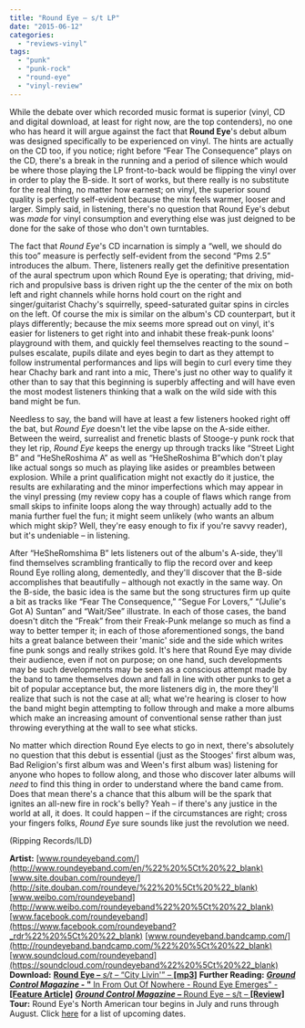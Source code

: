 ```yaml
---
title: "Round Eye – s/t LP"
date: "2015-06-12"
categories: 
  - "reviews-vinyl"
tags: 
  - "punk"
  - "punk-rock"
  - "round-eye"
  - "vinyl-review"
---
```


While the debate over which recorded music format is superior (vinyl, CD and digital download, at least for right now, are the top contenders), no one who has heard it will argue against the fact that **Round Eye**'s debut album was designed specifically to be experienced on vinyl. The hints are actually on the CD too, if you notice; right before “Fear The Consequence” plays on the CD, there's a break in the running and a period of silence which would be where those playing the LP front-to-back would be flipping the vinyl over in order to play the B-side. It sort of works, but there really is no substitute for the real thing, no matter how earnest; on vinyl, the superior sound quality is perfectly self-evident because the mix feels warmer, looser and larger. Simply said, in listening, there's no question that Round Eye's debut was _made_ for vinyl consumption and everything else was just deigned to be done for the sake of those who don't own turntables.

The fact that _Round Eye_'s CD incarnation is simply a “well, we should do this too” measure is perfectly self-evident from the second “Pms 2.5” introduces the album. There, listeners really get the definitive presentation of the aural spectrum upon which Round Eye is operating; that driving, mid-rich and propulsive bass is driven right up the the center of the mix on both left and right channels while horns hold court on the right and singer/guitarist Chachy's squirrelly, speed-saturated guitar spins in circles on the left. Of course the mix is similar on the album's CD counterpart, but it plays differently; because the mix seems more spread out on vinyl, it's easier for listeners to get right into and inhabit these freak-punk loons' playground with them, and quickly feel themselves reacting to the sound – pulses escalate, pupils dilate and eyes begin to dart as they attempt to follow instrumental performances and lips will begin to curl every time they hear Chachy bark and rant into a mic, There's just no other way to qualify it other than to say that this beginning is superbly affecting and will have even the most modest listeners thinking that a walk on the wild side with this band might be fun.

Needless to say, the band will have at least a few listeners hooked right off the bat, but _Round Eye_ doesn't let the vibe lapse on the A-side either. Between the weird, surrealist and frenetic blasts of Stooge-y punk rock that they let rip, _Round Eye_ keeps the energy up through tracks like “Street Light B” and “HeSheRoshima A” as well as “HeSheRoshima B”which don't play like actual songs so much as playing like asides or preambles between explosion. While a print qualification might not exactly do it justice, the results are exhilarating and the minor imperfections which may appear in the vinyl pressing (my review copy has a couple of flaws which range from small skips to infinite loops along the way through) actually add to the mania further fuel the fun; it might seem unlikely (who wants an album which might skip? Well, they're easy enough to fix if you're savvy reader), but it's undeniable – in listening.

After “HeSheRomshima B” lets listeners out of the album's A-side, they'll find themselves scrambling frantically to flip the record over and keep Round Eye rolling along, dementedly, and they'll discover that the B-side accomplishes that beautifully – although not exactly in the same way. On the B-side, the basic idea is the same but the song structures firm up quite a bit as tracks like “Fear The Consequence,” “Segue For Lovers,” “(Julie's Got A) Suntan” and “Wait/See” illustrate. In each of those cases, the band doesn't ditch the “Freak” from their Freak-Punk melange so much as find a way to better temper it; in each of those aforementioned songs, the band hits a great balance between their 'manic' side and the side which writes fine punk songs and really strikes gold. It's here that Round Eye may divide their audience, even if not on purpose; on one hand, such developments may be such developments may be seen as a conscious attempt made by the band to tame themselves down and fall in line with other punks to get a bit of popular acceptance but, the more listeners dig in, the more they'll realize that such is not the case at all; what we're hearing is closer to how the band might begin attempting to follow through and make a more albums which make an increasing amount of conventional sense rather than just throwing everything at the wall to see what sticks.

No matter which direction Round Eye elects to go in next, there's absolutely no question that this debut is essential (just as the Stooges' first album was, Bad Religion's first album was and Ween's first album was) listening for anyone who hopes to follow along, and those who discover later albums will _need_ to find this thing in order to understand where the band came from. Does that mean there's a chance that this album will be the spark that ignites an all-new fire in rock's belly? Yeah – if there's any justice in the world at all, it does. It could happen – if the circumstances are right; cross your fingers folks, _Round Eye_ sure sounds like just the revolution we need.

(Ripping Records/ILD)

**Artist:** [www.roundeyeband.com/](http://www.roundeyeband.com/en/%22%20%5Ct%20%22_blank) [www.site.douban.com/roundeye/](http://site.douban.com/roundeye/%22%20%5Ct%20%22_blank) [www.weibo.com/roundeyeband](http://www.weibo.com/roundeyeband%22%20%5Ct%20%22_blank) [www.facebook.com/roundeyeband](https://www.facebook.com/roundeyeband?_rdr%22%20%5Ct%20%22_blank) [www.roundeyeband.bandcamp.com/](http://roundeyeband.bandcamp.com/%22%20%5Ct%20%22_blank) [www.soundcloud.com/roundeyeband](https://soundcloud.com/roundeyeband%22%20%5Ct%20%22_blank) **Download:** [**Round Eye –** _s/t_ – “City Livin'” – **\[mp3\]**](http://www.groundcontrolmag.com/music/Round_Eye-City_Livin.mp3%22%20%5Ct%20%22_blank) **Further Reading:** [**_Ground Control Magazine_ - "** In From Out Of Nowhere \- Round Eye Emerges" \- **\[Feature Article\]**](http://groundcontrolmag.com/detail/1/4192/1/%22%20%5Ct%20%22_blank) [**_Ground Control Magazine –_** Round Eye – s/t – **\[Review\]**](http://groundcontrolmag.com/detail/3/4141/1/%22%20%5Ct%20%22_blank) **Tour:** Round Eye's North American tour begins in July and runs through August. Click [here](http://roundeyeband.com/en/gigs/month.calendar/2015/07/13/-%22%20%5Ct%20%22_blank) for a list of upcoming dates.

